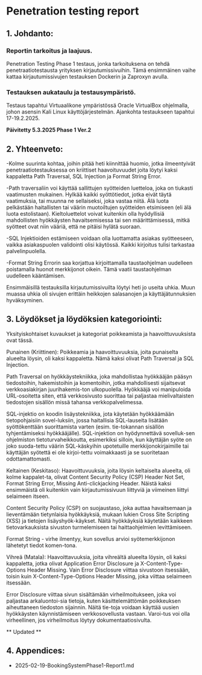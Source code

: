 # Penetration testing report

## 1. Johdanto:

### Reportin tarkoitus ja laajuus.

Penetration Testing Phase 1 testaus, jonka tarkoituksena on tehdä penetraatiotestausta yrityksen kirjautumissivuihin. Tämä ensimmäinen vaihe kattaa kirjautumissivujen testauksen Dockerin ja Zaproxyn avulla.

### Testauksen aukataulu ja testausympäristö.

Testaus tapahtui Virtuaalikone ympäristössä Oracle VirtualBox ohjelmalla, johon asensin Kali Linux käyttöjärjestelmän. Ajankohta testaukseen tapahtui 17-19.2.2025. 

**Päivitetty 5.3.2025 Phase 1 Ver.2**

## 2. Yhteenveto:

-Kolme suurinta kohtaa, joihin pitää heti kiinnittää huomio, jotka ilmeentyivät penetraatiotestauksessa on kriittiset haavoituvuudet joita löytyi kaksi kappaletta Path Traversal, SQL Injection ja Format String Error.

-Path traversaliin voi käyttää sallittujen syötteiden luetteloa, joka on tiukasti vaatimusten mukainen. Hylkää kaikki syöttötiedot, jotka eivät täytä vaatimuksia, tai muunna ne sellaiseksi, joka vastaa niitä. Älä luota pelkästään haitallisten tai väärin muotoiltujen syötteiden etsimiseen (eli älä luota estolistaan). Kieltoluettelot voivat kuitenkin olla hyödyllisiä mahdollisten hyökkäysten havaitsemisessa tai sen määrittämisessä, mitkä syötteet ovat niin vääriä, että ne pitäisi hylätä suoraan.

-SQL Injektioiden estämiseen voidaan olla luottamatta asiakas syötteeseen, vaikka asiakaspuolen validointi olisi käytössä. Kaikki kirjoitus tulisi tarkastaa palvelinpuolella. 

-Format String Errorin saa korjattua kirjoittamalla taustaohjelman uudelleen poistamalla huonot merkkijonot oikein. Tämä vaatii taustaohjelman uudelleen kääntämisen.

Ensimmäisillä testauksilla kirjautumissivuilta löytyi heti jo useita uhkia. Muun muassa uhkia oli sivujen erittäin heikkojen salasanojen ja käyttäjätunnuksien hyväksyminen. 

## 3. Löydökset ja löydöksien kategoriointi:

Yksityiskohtaiset kuvaukset ja kategoriat poikkeamista ja haavoittuvuuksista ovat tässä.

Punainen (Kriittinen): Poikkeamia ja haavoittuvuuksia, joita punaiselta alueelta löysin, oli kaksi kappaletta. Nämä kaksi olivat Path Traversal ja SQL Injection.

Path Traversal on hyökkäystekniikka, joka mahdollistaa hyökkääjän pääsyn tiedostoihin, hakemistoihin ja komentoihin, jotka mahdollisesti sijaitsevat verkkoasiakirjan juurihakemis-ton ulkopuolella. Hyökkääjä voi manipuloida URL-osoitetta siten, että verkkosivusto suorittaa tai paljastaa mielivaltaisten tiedostojen sisällön missä tahansa verkkopalvelimessa. 

SQL-injektio on koodin lisäystekniikka, jota käytetään hyökkäämään tietopohjaisiin sovel-luksiin, jossa haitallisia SQL-lauseita lisätään syöttökenttään suorittamista varten (esim. tie-tokannan sisällön tyhjentämiseksi hyökkääjälle). SQL-injektion on hyödynnettävä sovelluk-sen ohjelmiston tietoturvaheikkoutta, esimerkiksi silloin, kun käyttäjän syöte on joko suoda-tettu väärin SQL-käskyihin upotetuille merkkijonokirjaimille tai käyttäjän syötettä ei ole kirjoi-tettu voimakkaasti ja se suoritetaan odottamattomasti.

Keltainen (Keskitaso): Haavoittuvuuksia, joita löysin keltaiselta alueelta, oli kolme kappalet-ta, olivat Content Security Policy (CSP) Header Not Set, Format String Error, Missing Anti-clickjacking Header. Näistä kaksi ensimmäistä oli kuitenkin vain kirjautumissivuun liittyviä ja viimeinen liittyi selaimeen itseen. 

Content Security Policy (CSP) on suojaustaso, joka auttaa havaitsemaan ja lieventämään tietynlaisia hyökkäyksiä, mukaan lukien Cross Site Scripting (XSS) ja tietojen lisäyshyök-käykset. Näitä hyökkäyksiä käytetään kaikkeen tietovarkauksista sivuston turmelemiseen tai haittaohjelmien levittämiseen.

Format String - virhe ilmentyy, kun sovellus arvioi syötemerkkijonon lähetetyt tiedot komen-tona.

Vihreä (Matala): Haavoittavuuksia, joita vihreältä alueelta löysin, oli kaksi kappaletta, jotka olivat Application Error Disclosure ja X-Content-Type-Options Header Missing. Vain Error Disclosure viittaa sivustoon itsessään, toisin kuin X-Content-Type-Options Header Missing, joka viittaa selaimeen itsessään.

Error Disclosure viittaa sivun sisältämään virheilmoitukseen, joka voi paljastaa arkaluontoi-sia tietoja, kuten käsittelemättömän poikkeuksen aiheuttaneen tiedoston sijainnin. Näitä tie-toja voidaan käyttää uusien hyökkäysten käynnistämiseen verkkosovellusta vastaan. Varoi-tus voi olla virheellinen, jos virheilmoitus löytyy dokumentaatiosivulta.

** Updated **

## 4. Appendices:
- 2025-02-19-BookingSystemPhase1-Report1.md
